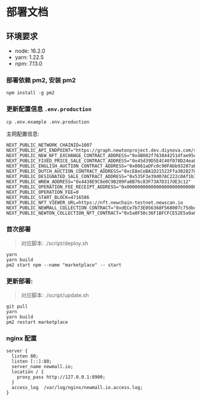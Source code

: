 # 部署文档

## 环境要求
- node: 16.2.0
- yarn: 1.22.5
- npm: 7.13.0

### 部署依赖 pm2, 安装 pm2
```
npm install -g pm2
```

### 更新配置信息 `.env.production`
```
cp .env.example .env.production
```

主网配置信息:
```
NEXT_PUBLIC_NETWORK_CHAINID=1007
NEXT_PUBLIC_API_ENDPOINT="https://graph.newtonproject.dev.diynova.com/subgraphs/name/NewtonNFT/ExchangeDev"
NEXT_PUBLIC_NEW_NFT_EXCHANGE_CONTRACT_ADDRESS="0x4B082f763844251dfae95eceF0cC4671009d37f7"
NEXT_PUBLIC_FIXED_PRICE_SALE_CONTRACT_ADDRESS="0x45d39D5E4C40f078D24ea80E2819ea53B574729f"
NEXT_PUBLIC_ENGLISH_AUCTION_CONTRACT_ADDRESS="0x0861aDFc0c90FAbb93287aEa88e7C64525f791A1"
NEXT_PUBLIC_DUTCH_AUCTION_CONTRACT_ADDRESS="0xcE8eCeBA1D21522Ffa3028270b737e10F25C644E"
NEXT_PUBLIC_DESIGNATED_SALE_CONTRACT_ADDRESS="0x535F3e39d07AC222c0Af1b742cA749e00B6C6e75"
NEXT_PUBLIC_WNEW_ADDRESS="0x4438E9C8e0C9B209Fa8B76c83F73A7D317dE3c12"
NEXT_PUBLIC_OPERATION_FEE_RECEIPT_ADDRESS="0x0000000000000000000000000000000000000000"
NEXT_PUBLIC_OPERATION_FEE=0
NEXT_PUBLIC_START_BLOCK=4716586
NEXT_PUBLIC_NFT_VIEWER_URL=https://nft.newchain-testnet.newscan.io
NEXT_PUBLIC_NEWMALL_COLLECTION_CONTRACT="0xdECe7b73E056368F568007c75dbcA26ece919f53"
NEXT_PUBLIC_NEWTON_COLLECTION_NFT_CONTRACT="0x5a0F50c36F1BFCFCE52E5a9a0eBC38D7F826B8cE"
```

### 首次部署
> 对应脚本: ./script/deploy.sh
```shell
yarn
yarn build
pm2 start npm --name "marketplace" -- start
```

### 更新部署:
> 对应脚本: ./script/update.sh
```shell
git pull
yarn
yarn build
pm2 restart marketplace
```

### nginx 配置
```
server {
  listen 80;
  listen [::]:80;
  server_name newmall.io;
  location / {
    proxy_pass http://127.0.0.1:8900;
  }
  access_log  /var/log/nginx/newmall.io.access.log;
}
```